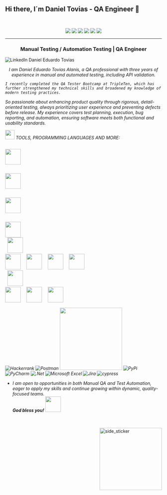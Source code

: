 ## Hi there, I´m Daniel Tovias - QA Engineer 👋

<p align="center">
  
</p>
<br>
<p align="left"> 

 </p>
 <p align="center">
<img src="https://img.shields.io/badge/Age-26-blue" />
  <img src="https://img.shields.io/badge/Focus-Automation%20Testing-brightgreen" />
  <img src="https://img.shields.io/badge/Focus-Manual%20Testing-brightgreen" />
  <img src="https://img.shields.io/badge/Focus-Mobile%20Testing-brightgreen" />
  <img src="https://img.shields.io/badge/Focus-API%20Testing-brightgreen" />
  <img src="https://img.shields.io/badge/Languages-English%20%26%20Spanish-brightgreen" />
</p>
<hr>
<h3 align="center">Manual Testing / Automation Testing | QA Engineer </h3>
<p align="center">
  
  ![LinkedIn](https://img.shields.io/badge/linkedin-%230077B5.svg?style=for-the-badge&logo=linkedin&logoColor=white) Daniel Eduardo Tovias 
</p>
</p>
<p align="center">
  <em>
    I am Daniel Eduardo Tovias Alanís, a QA professional with three years of experience in manual and automated testing, including API validation. 
    
    I recently completed the QA Tester Bootcamp at TripleTen, which has further strengthened my technical skills and broadened my knowledge of modern testing practices.
So passionate about enhancing product quality through rigorous, detail-oriented testing, always prioritizing user experience and preventing defects before release. My experience covers test planning, execution, bug reporting, and automation, ensuring software meets both functional and usability standards.


<img src="https://media.giphy.com/media/iY8CRBdQXODJSCERIr/giphy.gif" width="30px">&nbsp;TOOLS, PROGRAMMING LANGUAGES AND MORE:
<p align="left">

  
  <code> <img height="50" src="![MySQL](https://img.shields.io/badge/mysql-4479A1.svg?style=for-the-badge&logo=mysql&logoColor=white)"> </code>
  
  <code> <img height="50" src="![Python](https://img.shields.io/badge/python-3670A0?style=for-the-badge&logo=python&logoColor=ffdd54)"> </code>
  
  <code> <img height="50" src="![Java](https://img.shields.io/badge/java-%23ED8B00.svg?style=for-the-badge&logo=openjdk&logoColor=white)"> </code>
  
  <code> <img height="50" src="https://img.shields.io/badge/Selenium-43B02A?logo=Selenium&logoColor=white"> </code>
  <code> <img height="50" src=""> </code>
  <code> <img height="50" src=""> </code>
  <code> <img height="50" src=""> </code>
  <code> <img height="50" src=""> </code>
  <code> <img height="50" src=""> </code>
  <code> <img height="50" src=""> </code>
  <code> <img height="50" src=""> </code>
  <code> <img height="50" src=""> </code>
  <code> <img height="50" src=""> </code>
  





![Hackerrank](https://img.shields.io/badge/-Hackerrank-2EC866?style=for-the-badge&logo=HackerRank&logoColor=white)
![Postman](https://img.shields.io/badge/Postman-FF6C37?style=for-the-badge&logo=postman&logoColor=white)
<img src="https://img.shields.io/badge/Selenium-43B02A?logo=Selenium&logoColor=white" height="200"/>
![PyPi](https://img.shields.io/badge/pypi-%23ececec.svg?style=for-the-badge&logo=pypi&logoColor=1f73b7)
![PyCharm](https://img.shields.io/badge/pycharm-143?style=for-the-badge&logo=pycharm&logoColor=black&color=black&labelColor=green)
![.Net](https://img.shields.io/badge/.NET-5C2D91?style=for-the-badge&logo=.net&logoColor=white)
![Microsoft Excel](https://img.shields.io/badge/Microsoft_Excel-217346?style=for-the-badge&logo=microsoft-excel&logoColor=white)
![Jira](https://img.shields.io/badge/jira-%230A0FFF.svg?style=for-the-badge&logo=jira&logoColor=white)
![cypress](https://img.shields.io/badge/-cypress-%23E5E5E5?style=for-the-badge&logo=cypress&logoColor=058a5e)



<p align="center">


- I am open to opportunities in both Manual QA and Test Automation, eager to apply my skills and continue growing within dynamic, quality-focused teams.
  </em> 
  <br>
    <b><i align="center">God bless you!</i></b> <img src="https://media.giphy.com/media/qjqUcgIyRjsl2/giphy.gif" width="50" />
</p>
<br><br>
<img align="right" width=200px height=200px alt="side_sticker" src="https://media.giphy.com/media/TEnXkcsHrP4YedChhA/giphy.gif" />







 




<!--
**DanielEduardoTovias/DanielEduardoTovias** is a ✨ _special_ ✨ repository because its `README.md` (this file) appears on your GitHub profile.

Here are some ideas to get you started:

- 🔭 I’m currently working on ...
- 🌱 I’m currently learning ...
- 👯 I’m looking to collaborate on ...
- 🤔 I’m looking for help with ...
- 💬 Ask me about ...
- 📫 How to reach me: ...
- 😄 Pronouns: ...
- ⚡ Fun fact: ...
-->
